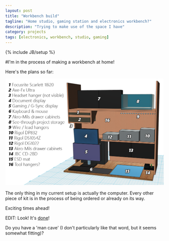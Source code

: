```yaml
---
layout: post
title: "Workbench build"
tagline: "Home studio, gaming station and electronics workbench?"
description: "Trying to make use of the space I have"
category: projects
tags: [electronics, workbench, studio, gaming]
---
```

{% include JB/setup %}

#I'm in the process of making a workbench at home!

Here's the plans so far:
<p><img src="/assets/images/workbench.png" alt="Workbench plans" /></p>

The only thing in my current setup is actually the computer. Every other piece of kit is in the process of being ordered or already on its way.

Exciting times ahead!

EDIT: Look! It's <a href="/projects/2015/04/27/Workbench-project-done/">done</a>!

Do you have a 'man cave' (I don't particularly like that word, but it seems somewhat fitting)?